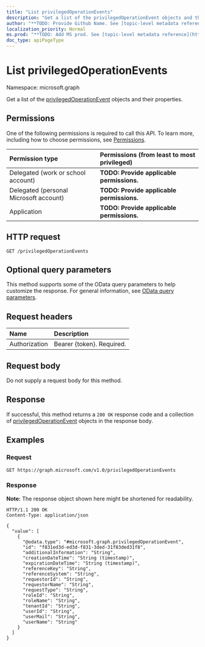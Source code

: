 ```yaml
---
title: "List privilegedOperationEvents"
description: "Get a list of the privilegedOperationEvent objects and their properties."
author: "**TODO: Provide Github Name. See [topic-level metadata reference](https://msgo.azurewebsites.net/add/document/guidelines/metadata.html#topic-level-metadata)**"
localization_priority: Normal
ms.prod: "**TODO: Add MS prod. See [topic-level metadata reference](https://msgo.azurewebsites.net/add/document/guidelines/metadata.html#topic-level-metadata)**"
doc_type: apiPageType
---
```


# List privilegedOperationEvents
Namespace: microsoft.graph



Get a list of the [privilegedOperationEvent](../resources/privilegedoperationevent.md) objects and their properties.

## Permissions
One of the following permissions is required to call this API. To learn more, including how to choose permissions, see [Permissions](/graph/permissions-reference).

|Permission type|Permissions (from least to most privileged)|
|:---|:---|
|Delegated (work or school account)|**TODO: Provide applicable permissions.**|
|Delegated (personal Microsoft account)|**TODO: Provide applicable permissions.**|
|Application|**TODO: Provide applicable permissions.**|

## HTTP request

<!-- {
  "blockType": "ignored"
}
-->
``` http
GET /privilegedOperationEvents
```

## Optional query parameters
This method supports some of the OData query parameters to help customize the response. For general information, see [OData query parameters](/graph/query-parameters).

## Request headers
|Name|Description|
|:---|:---|
|Authorization|Bearer {token}. Required.|

## Request body
Do not supply a request body for this method.

## Response

If successful, this method returns a `200 OK` response code and a collection of [privilegedOperationEvent](../resources/privilegedoperationevent.md) objects in the response body.

## Examples

### Request
<!-- {
  "blockType": "request",
  "name": "list_privilegedoperationevent"
}
-->
``` http
GET https://graph.microsoft.com/v1.0/privilegedOperationEvents
```


### Response
**Note:** The response object shown here might be shortened for readability.
<!-- {
  "blockType": "response",
  "truncated": true,
  "@odata.type": "Collection(microsoft.graph.privilegedOperationEvent)"
}
-->
``` http
HTTP/1.1 200 OK
Content-Type: application/json

{
  "value": [
    {
      "@odata.type": "#microsoft.graph.privilegedOperationEvent",
      "id": "f831ed3d-ed3d-f831-3ded-31f83ded31f8",
      "additionalInformation": "String",
      "creationDateTime": "String (timestamp)",
      "expirationDateTime": "String (timestamp)",
      "referenceKey": "String",
      "referenceSystem": "String",
      "requestorId": "String",
      "requestorName": "String",
      "requestType": "String",
      "roleId": "String",
      "roleName": "String",
      "tenantId": "String",
      "userId": "String",
      "userMail": "String",
      "userName": "String"
    }
  ]
}
```

